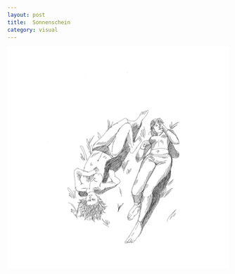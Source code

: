 ```yaml
---
layout: post
title:  Sonnenschein
category: visual
---
```


![Sonnenschein](images/Sonnenschein.jpg)

